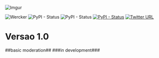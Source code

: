 ![Imgur](https://i.imgur.com/KaKk8xK.png)

![Wercker](https://img.shields.io/wercker/ci/wercker/docs.svg)
![PyPI - Status](https://img.shields.io/pypi/status/Django.svg)
![PyPI - Status](https://img.shields.io/badge/Python-3.6-green.svg)
[![PyPI - Status](https://img.shields.io/badge/Pythozinho-.PY-brightgreen.svg)](https://github.com/vagner2k18/pythozinho)
[![Twitter URL](https://img.shields.io/twitter/url/http/shields.io.svg?style=social&logo=twitter)](https://twitter.com/vagner_Stark)



# Versao 1.0  #
##basic moderation##
###in development###